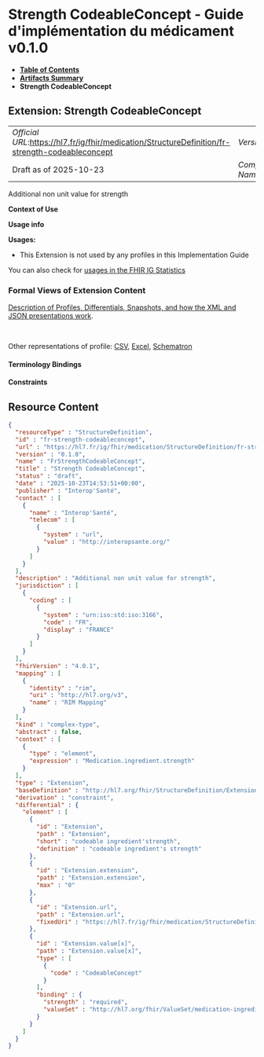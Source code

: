 # Strength CodeableConcept - Guide d'implémentation du médicament v0.1.0

* [**Table of Contents**](toc.md)
* [**Artifacts Summary**](artifacts.md)
* **Strength CodeableConcept**

## Extension: Strength CodeableConcept 

| | |
| :--- | :--- |
| *Official URL*:https://hl7.fr/ig/fhir/medication/StructureDefinition/fr-strength-codeableconcept | *Version*:0.1.0 |
| Draft as of 2025-10-23 | *Computable Name*:FrStrengthCodeableConcept |

Additional non unit value for strength

**Context of Use**

**Usage info**

**Usages:**

* This Extension is not used by any profiles in this Implementation Guide

You can also check for [usages in the FHIR IG Statistics](https://packages2.fhir.org/xig/hl7.fhir.fr.medication|current/StructureDefinition/fr-strength-codeableconcept)

### Formal Views of Extension Content

 [Description of Profiles, Differentials, Snapshots, and how the XML and JSON presentations work](http://build.fhir.org/ig/FHIR/ig-guidance/readingIgs.html#structure-definitions). 

 

Other representations of profile: [CSV](StructureDefinition-fr-strength-codeableconcept.csv), [Excel](StructureDefinition-fr-strength-codeableconcept.xlsx), [Schematron](StructureDefinition-fr-strength-codeableconcept.sch) 

#### Terminology Bindings

#### Constraints



## Resource Content

```json
{
  "resourceType" : "StructureDefinition",
  "id" : "fr-strength-codeableconcept",
  "url" : "https://hl7.fr/ig/fhir/medication/StructureDefinition/fr-strength-codeableconcept",
  "version" : "0.1.0",
  "name" : "FrStrengthCodeableConcept",
  "title" : "Strength CodeableConcept",
  "status" : "draft",
  "date" : "2025-10-23T14:53:51+00:00",
  "publisher" : "Interop'Santé",
  "contact" : [
    {
      "name" : "Interop'Santé",
      "telecom" : [
        {
          "system" : "url",
          "value" : "http://interopsante.org/"
        }
      ]
    }
  ],
  "description" : "Additional non unit value for strength",
  "jurisdiction" : [
    {
      "coding" : [
        {
          "system" : "urn:iso:std:iso:3166",
          "code" : "FR",
          "display" : "FRANCE"
        }
      ]
    }
  ],
  "fhirVersion" : "4.0.1",
  "mapping" : [
    {
      "identity" : "rim",
      "uri" : "http://hl7.org/v3",
      "name" : "RIM Mapping"
    }
  ],
  "kind" : "complex-type",
  "abstract" : false,
  "context" : [
    {
      "type" : "element",
      "expression" : "Medication.ingredient.strength"
    }
  ],
  "type" : "Extension",
  "baseDefinition" : "http://hl7.org/fhir/StructureDefinition/Extension",
  "derivation" : "constraint",
  "differential" : {
    "element" : [
      {
        "id" : "Extension",
        "path" : "Extension",
        "short" : "codeable ingredient'strength",
        "definition" : "codeable ingredient's strength"
      },
      {
        "id" : "Extension.extension",
        "path" : "Extension.extension",
        "max" : "0"
      },
      {
        "id" : "Extension.url",
        "path" : "Extension.url",
        "fixedUri" : "https://hl7.fr/ig/fhir/medication/StructureDefinition/fr-strength-codeableconcept"
      },
      {
        "id" : "Extension.value[x]",
        "path" : "Extension.value[x]",
        "type" : [
          {
            "code" : "CodeableConcept"
          }
        ],
        "binding" : {
          "strength" : "required",
          "valueSet" : "http://hl7.org/fhir/ValueSet/medication-ingredientstrength"
        }
      }
    ]
  }
}

```
